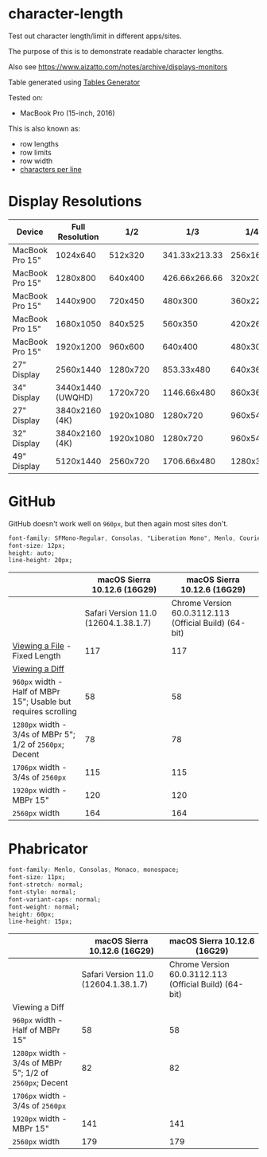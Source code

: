 # character-length

Test out character length/limit in different apps/sites.

The purpose of this is to demonstrate readable character lengths.

Also see https://www.aizatto.com/notes/archive/displays-monitors

Table generated using [Tables Generator](http://www.tablesgenerator.com/markdown_tables#)

Tested on:
- MacBook Pro (15-inch, 2016)

This is also known as:

- row lengths
- row limits
- row width
- [characters per line](https://en.wikipedia.org/wiki/Characters_per_line)

# Display Resolutions

| Device          | Full Resolution   | 1/2       | 1/3           | 1/4       | 1/6           | Comments            |
|-----------------|-------------------|-----------|---------------|-----------|---------------|---------------------|
| MacBook Pro 15" | 1024x640          | 512x320   | 341.33x213.33 | 256x160   | 170.66x106.66 |                     |
| MacBook Pro 15" | 1280x800          | 640x400   | 426.66x266.66 | 320x200   | 213.33x133.33 |                     |
| MacBook Pro 15" | 1440x900          | 720x450   | 480x300       | 360x225   | 240x150       |                     |
| MacBook Pro 15" | 1680x1050         | 840x525   | 560x350       | 420x262.5 | 280x175       | MacBook Pro Default |
| MacBook Pro 15" | 1920x1200         | 960x600   | 640x400       | 480x300   | 320x200       | My Default          |
| 27" Display     | 2560x1440         | 1280x720  | 853.33x480    | 640x360   | 426.66x240    |                     |
| 34" Display     | 3440x1440 (UWQHD) | 1720x720  | 1146.66x480   | 860x360   | 573.33x240    | External Monitor    |
| 27" Display     | 3840x2160 (4K)    | 1920x1080 | 1280x720      | 960x540   | 640x360       | Pixel Per Inch: 163 |
| 32" Display     | 3840x2160 (4K)    | 1920x1080 | 1280x720      | 960x540   | 640x360       | Pixel Per Inch: 140 |
| 49" Display     | 5120x1440         | 2560x720  | 1706.66x480   | 1280x360  | 853.33x240    |                     |
   
# GitHub

GitHub doesn't work well on `960px`, but then again most sites don't.

```css
font-family: SFMono-Regular, Consolas, "Liberation Mono", Menlo, Courier, monospace;
font-size: 12px;
height: auto;
line-height: 20px;
```

|                                                                                                               | macOS Sierra 10.12.6 (16G29)         | macOS Sierra 10.12.6 (16G29)                           |
|---------------------------------------------------------------------------------------------------------------|--------------------------------------|--------------------------------------------------------|
|                                                                                                               | Safari Version 11.0 (12604.1.38.1.7) | Chrome Version 60.0.3112.113 (Official Build) (64-bit) |
| [Viewing a File](https://github.com/aizatto/character-length/blob/master/characters.txt) - Fixed Length       |                                  117 |                                                    117 |
| [Viewing a Diff](https://github.com/aizatto/character-length/commit/bae8f00feda5b832aa6fe162460968d8eaf040a5) |                                      |                                                        |
| `960px` width - Half of MBPr 15"; Usable but requires scrolling                                               | 58                                   | 58                                                     |
| `1280px` width - 3/4s of MBPr 5"; 1/2 of `2560px`; Decent                                                     | 78                                   | 78                                                     |
| `1706px` width - 3/4s of `2560px`                                                                             | 115                                  | 115                                                    |
| `1920px` width - MBPr 15"                                                                                     | 120                                  | 120                                                    |
| `2560px` width                                                                                                | 164                                  | 164                                                    |

# Phabricator

```css
font-family: Menlo, Consolas, Monaco, monospace;
font-size: 11px;
font-stretch: normal;
font-style: normal;
font-variant-caps: normal;
font-weight: normal;
height: 60px;
line-height: 15px;
```

|                                                           | macOS Sierra 10.12.6 (16G29)         | macOS Sierra 10.12.6 (16G29)                           |
|-----------------------------------------------------------|--------------------------------------|--------------------------------------------------------|
|                                                           | Safari Version 11.0 (12604.1.38.1.7) | Chrome Version 60.0.3112.113 (Official Build) (64-bit) |
| Viewing a Diff                                            |                                      |                                                        |
| `960px` width - Half of MBPr 15"                          | 58                                   | 58                                                     |
| `1280px` width - 3/4s of MBPr 5"; 1/2 of `2560px`; Decent | 82                                   | 82                                                     |
| `1706px` width - 3/4s of `2560px`                         |                                      |                                                        |
| `1920px` width - MBPr 15"                                 | 141                                  | 141                                                    |
| `2560px` width                                            | 179                                  | 179                                                    |
